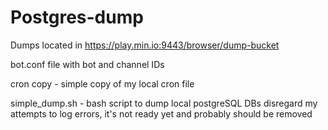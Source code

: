 # Postgres-dump

Dumps located in https://play.min.io:9443/browser/dump-bucket


bot.conf file with bot and channel IDs

cron copy - simple copy of my local cron file

simple_dump.sh - bash script to dump local postgreSQL DBs
disregard my attempts to log errors, it's not ready yet and probably should be removed

